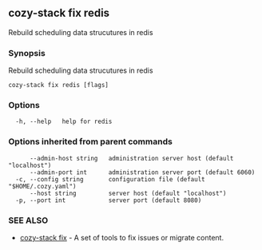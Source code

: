 ## cozy-stack fix redis

Rebuild scheduling data strucutures in redis

### Synopsis

Rebuild scheduling data strucutures in redis

```
cozy-stack fix redis [flags]
```

### Options

```
  -h, --help   help for redis
```

### Options inherited from parent commands

```
      --admin-host string   administration server host (default "localhost")
      --admin-port int      administration server port (default 6060)
  -c, --config string       configuration file (default "$HOME/.cozy.yaml")
      --host string         server host (default "localhost")
  -p, --port int            server port (default 8080)
```

### SEE ALSO

* [cozy-stack fix](cozy-stack_fix.md)	 - A set of tools to fix issues or migrate content.

